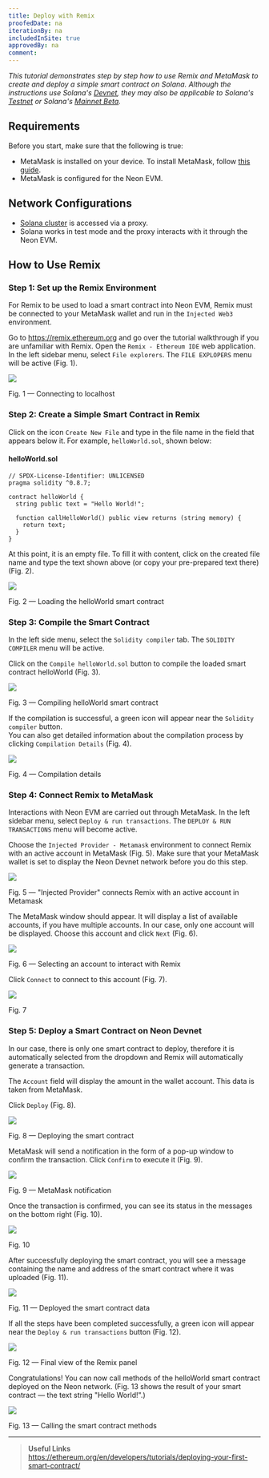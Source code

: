 ```yaml
---
title: Deploy with Remix
proofedDate: na
iterationBy: na
includedInSite: true
approvedBy: na
comment: 
---
```


*This tutorial demonstrates step by step how to use Remix and MetaMask to create and deploy a simple smart contract on Solana. Although the instructions use Solana's [Devnet](https://docs.solana.com/clusters#devnet), they may also be applicable to Solana's [Testnet](https://docs.solana.com/clusters#testnet) or Solana's [Mainnet Beta](https://docs.solana.com/clusters#mainnet-beta).*

## Requirements
Before you start, make sure that the following is true:
  * MetaMask is installed on your device. To install MetaMask, follow [this guide](wallet/metamask_setup.md#installing-metamask).
  * MetaMask is configured for the Neon EVM.

## Network Configurations
  * [Solana cluster](https://docs.solana.com/clusters) is accessed via a proxy.
  * Solana works in test mode and the proxy interacts with it through the Neon EVM.

## How to Use Remix

### Step 1: Set up the Remix Environment

For Remix to be used to load a smart contract into Neon EVM, Remix must be connected to your MetaMask wallet and run in the `Injected Web3` environment.  

Go to https://remix.ethereum.org and go over the tutorial walkthrough if you are unfamiliar with Remix. Open the `Remix - Ethereum IDE` web application. In the left sidebar menu, select `File explorers`. The `FILE EXPLOPERS` menu will be active (Fig. 1).  

<div className='neon-img-width-600' style={{textAlign: 'center'}}>

![](img/remix-1.png)

Fig. 1 — Connecting to localhost

</div>

### Step 2: Create a Simple Smart Contract in Remix

Click on the icon `Create New File` and type in the file name in the field that appears below it. For example, `helloWorld.sol`, shown below:

#### helloWorld.sol
```
// SPDX-License-Identifier: UNLICENSED
pragma solidity ^0.8.7;

contract helloWorld {
  string public text = "Hello World!";

  function callHelloWorld() public view returns (string memory) {
    return text;
  }
}
```

At this point, it is an empty file. To fill it with content, click on the created file name and type the text shown above (or copy your pre-prepared text there) (Fig. 2).  

<div className='neon-img-width-600' style={{textAlign: 'center'}}>

![](img/remix-2.png)

Fig. 2 — Loading the helloWorld smart contract

</div>

### Step 3: Compile the Smart Contract

In the left side menu, select the `Solidity compiler` tab. The `SOLIDITY COMPILER` menu will be active.  

Click on the `Compile helloWorld.sol` button to compile the loaded smart contract helloWorld (Fig. 3).  

<div className='neon-img-width-600' style={{textAlign: 'center'}}>

![](img/remix-3.png)

Fig. 3 — Compiling helloWorld smart contract

</div>

If the compilation is successful, a green icon will appear near the `Solidity compiler` button.  
You can also get detailed information about the compilation process by clicking `Compilation Details` (Fig. 4).  

<div className='neon-img-width-600' style={{textAlign: 'center'}}>

![](img/remix-4.png)

Fig. 4 — Compilation details

</div>

### Step 4: Connect Remix to MetaMask

Interactions with Neon EVM are carried out through MetaMask. In the left sidebar menu, select `Deploy & run transactions`. The `DEPLOY & RUN TRANSACTIONS` menu will become active.

Choose the `Injected Provider - Metamask` environment to connect Remix with an active account in MetaMask (Fig. 5). Make sure that your MetaMask wallet is set to display the Neon Devnet network before you do this step.

<div className='neon-img-width-600' style={{textAlign: 'center'}}>

![](img/remix-5.png)

Fig. 5 — "Injected Provider" connects Remix with an active account in Metamask

</div>

The MetaMask window should appear. It will display a list of available accounts, if you have multiple accounts. In our case, only one account will be displayed. Choose this account and click `Next` (Fig. 6).  

<div className='neon-img-box-300' style={{textAlign: 'center'}}>

![](img/remix-6.png)

Fig. 6 — Selecting an account to interact with Remix

</div>

Click `Connect` to connect to this account (Fig. 7).

<div className='neon-img-box-300' style={{textAlign: 'center'}}>

![](img/remix-7.png)

Fig. 7

</div>

### Step 5: Deploy a Smart Contract on Neon Devnet
In our case, there is only one smart contract to deploy, therefore it is automatically selected from the dropdown and Remix will automatically generate a transaction.  

The `Account` field will display the amount in the wallet account. This data is taken from MetaMask.  

Click `Deploy` (Fig. 8).  

<div className='neon-img-width-600' style={{textAlign: 'center'}}>

![](img/remix-8.png)

Fig. 8 — Deploying the smart contract

</div>

MetaMask will send a notification in the form of a pop-up window to confirm the transaction. Click `Confirm` to execute it (Fig. 9).  

<div className='neon-img-box-300' style={{textAlign: 'center'}}>

![](img/remix-9.png)

Fig. 9 — MetaMask notification

</div>

Once the transaction is confirmed, you can see its status in the messages on the bottom right (Fig. 10).  

<div className='neon-img-width-600' style={{textAlign: 'center'}}>

![](img/remix-10.png)

Fig. 10

</div>

After successfully deploying the smart contract, you will see a message containing the name and address of the smart contract where it was uploaded (Fig. 11).  

<div className='neon-img-width-300' style={{textAlign: 'center'}}>

![](img/remix-11.png)

Fig. 11 — Deployed the smart contract data

</div>

If all the steps have been completed successfully, a green icon will appear near the `Deploy & run transactions` button (Fig. 12).

<div className='neon-img-width-600' style={{textAlign: 'center'}}>

![](img/remix-12.png)

Fig. 12 — Final view of the Remix panel

</div>

Congratulations! You can now call methods of the helloWorld smart contract deployed on the Neon network. (Fig. 13 shows the result of your smart contract — the text string "Hello World!".)  

<div className='neon-img-width-300' style={{textAlign: 'center'}}>

![](img/remix-13.png)

Fig. 13 — Calling the smart contract methods

</div>

----

> **Useful Links**  
> https://ethereum.org/en/developers/tutorials/deploying-your-first-smart-contract/

